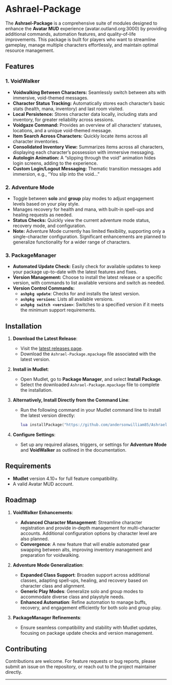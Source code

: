 # Ashrael-Package

The **Ashrael-Package** is a comprehensive suite of modules designed to enhance the **Avatar MUD** experience (avatar.outland.org:3000) by providing additional commands, automation features, and quality-of-life improvements. This package is built for players who want to streamline gameplay, manage multiple characters effortlessly, and maintain optimal resource management.

## Features

### 1. **VoidWalker**
   - **Voidwalking Between Characters:** Seamlessly switch between alts with immersive, void-themed messages.
   - **Character Status Tracking:** Automatically stores each character’s basic stats (health, mana, inventory) and last room visited.
   - **Local Persistence:** Stores character data locally, including stats and inventory, for greater reliability across sessions.
   - **Voidgaze Command:** Provides an overview of all characters’ statuses, locations, and a unique void-themed message.
   - **Item Search Across Characters:** Quickly locate items across all character inventories.
   - **Consolidated Inventory View:** Summarizes items across all characters, displaying each character’s possession with immersive messaging.
   - **Autologin Animation:** A “slipping through the void” animation hides login screens, adding to the experience.
   - **Custom Login/Logout Messaging:** Thematic transition messages add immersion, e.g., “You slip into the void…”

### 2. **Adventure Mode**
   - Toggle between **solo** and **group** play modes to adjust engagement levels based on your play style.
   - Manages recovery for health and mana, with built-in spell-ups and healing requests as needed.
   - **Status Checks:** Quickly view the current adventure mode status, recovery mode, and configuration.
   - **Note:** Adventure Mode currently has limited flexibility, supporting only a single-character configuration. Significant enhancements are planned to generalize functionality for a wider range of characters.

### 3. **PackageManager**
   - **Automated Update Check:** Easily check for available updates to keep your package up-to-date with the latest features and fixes.
   - **Version Management:** Choose to install the latest release or a specific version, with commands to list available versions and switch as needed.
   - **Version Control Commands:** 
     - **`ashpkg update`**: Checks for and installs the latest version.
     - **`ashpkg versions`**: Lists all available versions.
     - **`ashpkg switch <version>`**: Switches to a specified version if it meets the minimum support requirements.

## Installation

1. **Download the Latest Release**:
   - Visit the [latest releases page](https://github.com/andersonwilliam85/Ashrael-Package/releases).
   - Download the `Ashrael-Package.mpackage` file associated with the latest version.

2. **Install in Mudlet**:
   - Open Mudlet, go to **Package Manager**, and select **Install Package**.
   - Select the downloaded `Ashrael-Package.mpackage` file to complete the installation.

3. **Alternatively, Install Directly from the Command Line**:
   - Run the following command in your Mudlet command line to install the latest version directly:
     ```lua
     lua installPackage("https://github.com/andersonwilliam85/Ashrael-Package/releases/latest/download/Ashrael-Package.mpackage")
     ```

4. **Configure Settings**:
   - Set up any required aliases, triggers, or settings for **Adventure Mode** and **VoidWalker** as outlined in the documentation.

## Requirements

- **Mudlet** version 4.10+ for full feature compatibility.
- A valid Avatar MUD account.

## Roadmap

1. **VoidWalker Enhancements**:
   - **Advanced Character Management**: Streamline character registration and provide in-depth management for multi-character accounts. Additional configuration options by character level are also planned.
   - **Convergence**: A new feature that will enable automated gear swapping between alts, improving inventory management and preparation for voidwalking.

2. **Adventure Mode Generalization**:
   - **Expanded Class Support**: Broaden support across additional classes, adapting spell-ups, healing, and recovery based on character class and alignment.
   - **Generic Play Modes**: Generalize solo and group modes to accommodate diverse class and playstyle needs.
   - **Enhanced Automation**: Refine automation to manage buffs, recovery, and engagement efficiently for both solo and group play.

3. **PackageManager Refinements**:
   - Ensure seamless compatibility and stability with Mudlet updates, focusing on package update checks and version management.

## Contributing

Contributions are welcome. For feature requests or bug reports, please submit an issue on the repository, or reach out to the project maintainer directly.

---